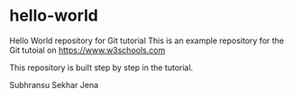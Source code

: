 # hello-world
Hello World repository for Git tutorial
This is an example repository for the Git tutoial on https://www.w3schools.com

This repository is built step by step in the tutorial.

Subhransu Sekhar Jena
